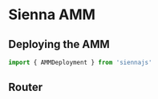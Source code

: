 # Sienna AMM

## Deploying the AMM

```typescript
import { AMMDeployment } from 'siennajs'
```

## Router
